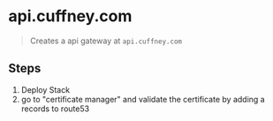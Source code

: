 # api.cuffney.com

> Creates a api gateway at `api.cuffney.com`

## Steps

1. Deploy Stack
2. go to "certificate manager" and validate the certificate by adding a records to route53

